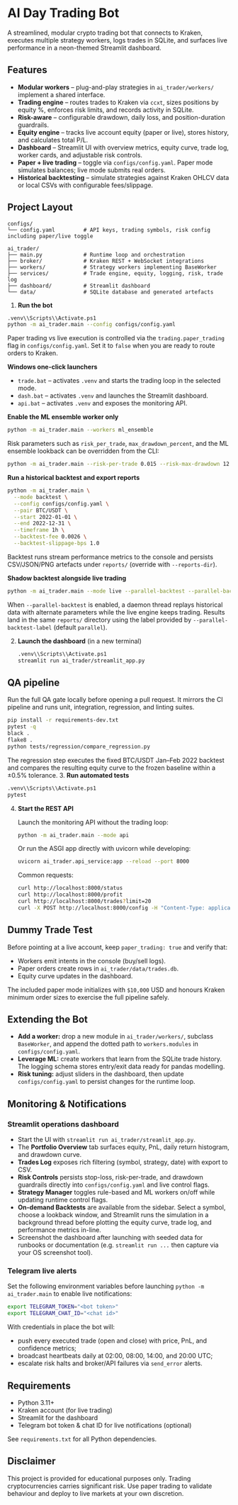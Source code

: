 # AI Day Trading Bot

A streamlined, modular crypto trading bot that connects to Kraken, executes multiple strategy workers, logs trades in SQLite, and surfaces live performance in a neon-themed Streamlit dashboard.

## Features

- **Modular workers** – plug-and-play strategies in `ai_trader/workers/` implement a shared interface.
- **Trading engine** – routes trades to Kraken via `ccxt`, sizes positions by equity %, enforces risk limits, and records activity in SQLite.
- **Risk-aware** – configurable drawdown, daily loss, and position-duration guardrails.
- **Equity engine** – tracks live account equity (paper or live), stores history, and calculates total P/L.
- **Dashboard** – Streamlit UI with overview metrics, equity curve, trade log, worker cards, and adjustable risk controls.
- **Paper + live trading** – toggle via `configs/config.yaml`. Paper mode simulates balances; live mode submits real orders.
- **Historical backtesting** – simulate strategies against Kraken OHLCV data or local CSVs with configurable fees/slippage.

## Project Layout

```
configs/
└── config.yaml         # API keys, trading symbols, risk config including paper/live toggle

ai_trader/
├── main.py             # Runtime loop and orchestration
├── broker/             # Kraken REST + WebSocket integrations
├── workers/            # Strategy workers implementing BaseWorker
├── services/           # Trade engine, equity, logging, risk, trade log
├── dashboard/          # Streamlit dashboard
└── data/               # SQLite database and generated artefacts
```


1. **Run the bot**

```bash
.venv\\Scripts\\Activate.ps1
python -m ai_trader.main --config configs/config.yaml
```

Paper trading vs live execution is controlled via the `trading.paper_trading` flag in
`configs/config.yaml`. Set it to `false` when you are ready to route orders to Kraken.

**Windows one-click launchers**

- `trade.bat` – activates `.venv` and starts the trading loop in the selected mode.
- `dash.bat` – activates `.venv` and launches the Streamlit dashboard.
- `api.bat` – activates `.venv` and exposes the monitoring API.

**Enable the ML ensemble worker only**

```bash
python -m ai_trader.main --workers ml_ensemble
```

Risk parameters such as `risk_per_trade`, `max_drawdown_percent`, and the ML ensemble lookback can be overridden from the CLI:

```bash
python -m ai_trader.main --risk-per-trade 0.015 --risk-max-drawdown 12 --ml-window-size 200
```

**Run a historical backtest and export reports**

```bash
python -m ai_trader.main \
  --mode backtest \
  --config configs/config.yaml \
  --pair BTC/USDT \
  --start 2022-01-01 \
  --end 2022-12-31 \
  --timeframe 1h \
  --backtest-fee 0.0026 \
  --backtest-slippage-bps 1.0
```

Backtest runs stream performance metrics to the console and persists CSV/JSON/PNG artefacts under `reports/` (override with `--reports-dir`).

**Shadow backtest alongside live trading**

```bash
python -m ai_trader.main --mode live --parallel-backtest --parallel-backtest-start 2023-01-01 --parallel-backtest-end 2023-03-01
```

When `--parallel-backtest` is enabled, a daemon thread replays historical data with alternate parameters while the live engine keeps trading. Results land in the same `reports/` directory using the label provided by `--parallel-backtest-label` (default `parallel`).

2. **Launch the dashboard** (in a new terminal)

   ```bash
   .venv\\Scripts\\Activate.ps1
   streamlit run ai_trader/streamlit_app.py
   ```


## QA pipeline

Run the full QA gate locally before opening a pull request. It mirrors the CI pipeline and runs unit, integration, regression, and linting suites.

```bash
pip install -r requirements-dev.txt
pytest -q
black .
flake8 .
python tests/regression/compare_regression.py
```

The regression step executes the fixed BTC/USDT Jan–Feb 2022 backtest and compares the resulting equity curve to the frozen baseline within a ±0.5% tolerance.
3. **Run automated tests**

   ```bash
   .venv\\Scripts\\Activate.ps1
   pytest
   ```

4. **Start the REST API**

   Launch the monitoring API without the trading loop:

   ```bash
   python -m ai_trader.main --mode api
   ```

   Or run the ASGI app directly with uvicorn while developing:

   ```bash
   uvicorn ai_trader.api_service:app --reload --port 8000
   ```

   Common requests:

   ```bash
   curl http://localhost:8000/status
   curl http://localhost:8000/profit
   curl http://localhost:8000/trades?limit=20
   curl -X POST http://localhost:8000/config -H "Content-Type: application/json" -d '{"risk_per_trade":0.02}'
   ```

## Dummy Trade Test

Before pointing at a live account, keep `paper_trading: true` and verify that:

- Workers emit intents in the console (buy/sell logs).
- Paper orders create rows in `ai_trader/data/trades.db`.
- Equity curve updates in the dashboard.

The included paper mode initializes with `$10,000` USD and honours Kraken minimum order sizes to exercise the full pipeline safely.

## Extending the Bot

- **Add a worker:** drop a new module in `ai_trader/workers/`, subclass `BaseWorker`, and append the dotted path to `workers.modules` in `configs/config.yaml`.
- **Leverage ML:** create workers that learn from the SQLite trade history. The logging schema stores entry/exit data ready for pandas modelling.
- **Risk tuning:** adjust sliders in the dashboard, then update `configs/config.yaml` to persist changes for the runtime loop.

## Monitoring & Notifications

### Streamlit operations dashboard

- Start the UI with `streamlit run ai_trader/streamlit_app.py`.
- The **Portfolio Overview** tab surfaces equity, PnL, daily return histogram, and drawdown curve.
- **Trades Log** exposes rich filtering (symbol, strategy, date) with export to CSV.
- **Risk Controls** persists stop-loss, risk-per-trade, and drawdown guardrails directly into `configs/config.yaml` and live control flags.
- **Strategy Manager** toggles rule-based and ML workers on/off while updating runtime control flags.
- **On-demand Backtests** are available from the sidebar. Select a symbol, choose a lookback window, and Streamlit runs the simulation in a background thread before plotting the equity curve, trade log, and performance metrics in-line.
- Screenshot the dashboard after launching with seeded data for runbooks or documentation (e.g. `streamlit run ...` then capture via your OS screenshot tool).

### Telegram live alerts

Set the following environment variables before launching `python -m ai_trader.main` to enable live notifications:

```bash
export TELEGRAM_TOKEN="<bot token>"
export TELEGRAM_CHAT_ID="<chat id>"
```

With credentials in place the bot will:

- push every executed trade (open and close) with price, PnL, and confidence metrics;
- broadcast heartbeats daily at 02:00, 08:00, 14:00, and 20:00 UTC;
- escalate risk halts and broker/API failures via `send_error` alerts.

## Requirements

- Python 3.11+
- Kraken account (for live trading)
- Streamlit for the dashboard
- Telegram bot token & chat ID for live notifications (optional)

See `requirements.txt` for all Python dependencies.

## Disclaimer

This project is provided for educational purposes only. Trading cryptocurrencies carries significant risk. Use paper trading to validate behaviour and deploy to live markets at your own discretion.
